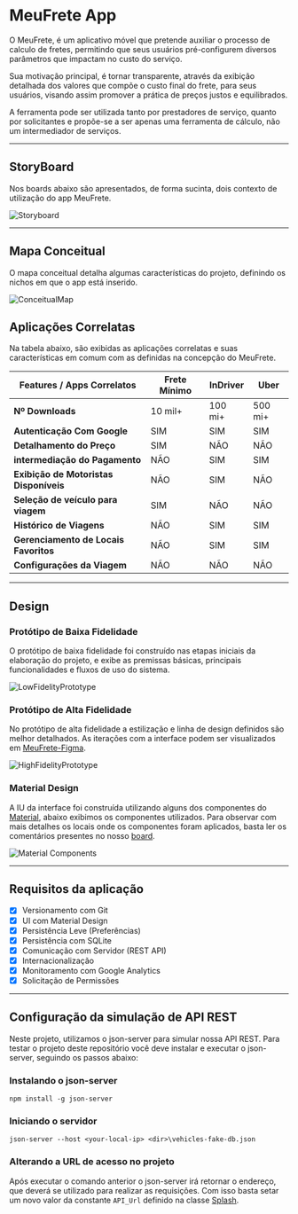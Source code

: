 # MeuFrete App

O MeuFrete, é um aplicativo móvel que pretende auxiliar o processo de calculo de fretes, permitindo que seus usuários pré-configurem diversos parâmetros que impactam no custo do serviço.

Sua motivação principal, é tornar transparente, através da exibição detalhada dos valores que compõe o custo final do frete, para seus usuários, visando assim promover a prática de preços justos e equilibrados.

A ferramenta pode ser utilizada tanto por prestadores de serviço, quanto por solicitantes e propõe-se a ser apenas uma ferramenta de cálculo, não um intermediador de serviços.

----

## StoryBoard

Nos boards abaixo são apresentados, de forma sucinta, dois contexto de utilização do app MeuFrete.

![Storyboard](doc/StoryBoard.png)

----

## Mapa Conceitual

O mapa conceitual detalha algumas características do projeto, definindo os nichos em que o app está inserido.

![ConceitualMap](doc/ConceitualMap.png)

## Aplicações Correlatas

Na tabela abaixo, são exibidas as aplicações correlatas e suas características em comum com as definidas na concepção do MeuFrete.

| Features / Apps Correlatos | Frete Mínimo | InDriver | Uber |
|--- |--- |--- |---
| **Nº Downloads** | 10 mil+ | 100 mi+ | 500 mi+
| **Autenticação Com Google** | SIM | SIM | SIM
| **Detalhamento do Preço** | SIM | NÃO | NÃO
| **intermediação do Pagamento**| NÃO | SIM | SIM
| **Exibição de Motoristas Disponíveis**| NÃO | SIM | NÃO
| **Seleção de veículo para viagem**| SIM | NÃO | NÃO
| **Histórico de Viagens**| NÃO | SIM | SIM
| **Gerenciamento de Locais Favoritos**| NÃO | SIM | SIM
| **Configurações da Viagem** | NÃO | NÃO | NÃO

----

## Design

### Protótipo de Baixa Fidelidade

O protótipo de baixa fidelidade foi construído nas etapas iniciais da elaboração do projeto, e exibe as premissas básicas, principais funcionalidades e fluxos de uso do sistema.

![LowFidelityPrototype](doc/LowFidelityPrototype.JPG)

### Protótipo de Alta Fidelidade

No protótipo de alta fidelidade a estilização e linha de design definidos são melhor detalhados. As iterações com a interface podem ser visualizados em [MeuFrete-Figma](https://www.figma.com/proto/Uhwi3jtcAggMoEP2ZFMLin/MoboFreteActions?scaling=scale-down&page-id=0%3A1&starting-point-node-id=1%3A1591&node-id=1%3A1591).

![HighFidelityPrototype](doc/HighFidelityPrototype.png)

### Material Design

A IU da interface foi construída utilizando alguns dos componentes do [Material](https://material.io/components?platform=android), abaixo exibimos os componentes utilizados. Para observar com mais detalhes os locais onde os componentes foram aplicados, basta ler os comentários presentes no nosso [board](https://https://www.figma.com/file/pl53ioGJMqgvpU34g4ePt9/MoboFrete?node-id=4%3A4).

![Material Components](doc/MaterialComponents.png)

----

## Requisitos da aplicação

- [X] Versionamento com Git
- [X] UI com Material Design
- [X] Persistência Leve (Preferências)
- [X] Persistência com SQLite
- [X] Comunicação com Servidor (REST API)
- [X] Internacionalização
- [X] Monitoramento com Google Analytics
- [X] Solicitação de Permissões

----

## Configuração da simulação de API REST

Neste projeto, utilizamos o json-server para simular nossa API REST. Para testar o projeto deste repositório você deve instalar e executar o json-server, seguindo os passos abaixo:

### Instalando o json-server

```console
npm install -g json-server
```

### Iniciando o servidor

```console
json-server --host <your-local-ip> <dir>\vehicles-fake-db.json
```

### Alterando a URL de acesso no projeto

Após executar o comando anterior o json-server irá retornar o endereço, que deverá se utilizado para realizar as requisições. Com isso basta setar um novo valor da constante ``API_Url`` definido na classe [Splash](https://github.com/v-manoel/meu-frete/blob/main/app/src/main/java/com/example/meufrete/Splash.java).
